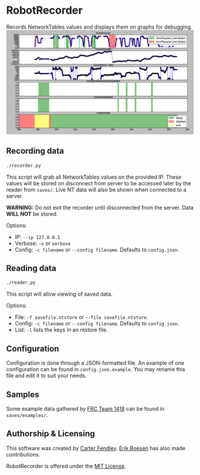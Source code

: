 # RobotRecorder
Records NetworkTables values and displays them on graphs for debugging.
![Screenshot](ss.png)

## Recording data
```sh
./recorder.py
```
This script will grab all NetworkTables values on the provided IP. These values will be stored on disconnect from server to be accessed later by the reader from `saves/`. Live NT data will also be shown when connected to a server.

**WARNING:** Do not exit the recorder until disconnected from the server. Data **WILL NOT** be stored.

Options:
- IP: `--ip 127.0.0.1`
- Verbose: `-v` or `verbose`
- Config: `-c filename` or `--config filename`. Defaults to `config.json`.

## Reading data
```sh
./reader.py
```
This script will allow viewing of saved data.

Options:
- File: `-f savefile.ntstore` or `--file savefile.ntstore`.
- Config: `-c filename` or `--config filename`. Defaults to `config.json`.
- List: `-l` lists the keys in an ntstore file.

## Configuration
Configuration is done through a JSON-formatted file. An example of one configuration can be found in `config.json.example`. You may rename this file and edit it to suit your needs.

## Samples
Some example data gathered by [FRC Team 1418](https://github.com/frc1418) can be found in `saves/examples/`.

## Authorship & Licensing
This software was created by [Carter Fendley](https://github.com/CarterFendley). [Erik Boesen](https://github.com/ErikBoesen) has also made contributions.

RobotRecorder is offered under the [MIT License](LICENSE).
